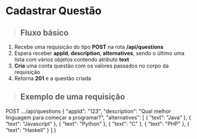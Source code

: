 # Cadastrar Questão

> ## Fluxo básico

1. Recebe uma requisição do tipo **POST** na rota **/api/questions**
2. Espera receber **appId**, **description**, **alternatives**, sendo o último uma lista com vários objetos contendo atributo **text**
3. **Cria** uma conta questão com os valores passados no corpo da requisição
4. Retorna **201** e a questão criada

> ## Exemplo de uma requisição

POST .../api/questions
{
  "appId": "123",
  "description": "Qual melhor linguagem para começar a programar?",
  "alternatives": [
    {
      "text": "Java"
    },
    {
      "text": "Javascript"
    },
    {
      "text": "Python"
    },
    {
      "text": "C"
    },
    {
      "text": "PHP"
    },
    {
      "text": "Haskell"
    }
  ]
}
